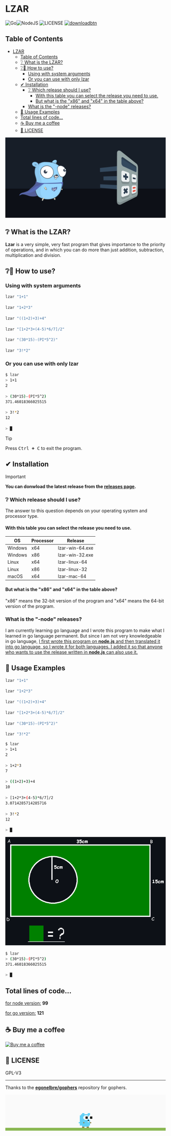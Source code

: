 # LZAR

![Go](https://img.shields.io/badge/GO-%2300ADD8.svg?style=for-the-badge&logo=go&logoColor=white)![NodeJS](https://img.shields.io/badge/Node.JS-%23378D3B.svg?style=for-the-badge&logo=node.js&logoColor=white) ![LICENSE](https://img.shields.io/static/v1?label=LICENSE&message=GPL-V3&style=for-the-badge) [<img alt="downloadbtn" src="https://dabuttonfactory.com/button.png?t=Download&f=Ubuntu-Bold&ts=30&tc=fff&hp=15&vp=15&c=6&bgt=unicolored&bgc=238636&bs=4&bc=37914a" width="77px">](https://github.com/sanalzio/lzar/releases)

## Table of Contents
- [LZAR](#lzar)
  - [Table of Contents](#table-of-contents)
  - [❔ What is the LZAR?](#-what-is-the-lzar)
  - [❔🔧 How to use?](#-how-to-use)
    - [Using with system arguments](#using-with-system-arguments)
    - [Or you can use with only lzar](#or-you-can-use-with-only-lzar)
  - [✔ Installation](#-installation)
    - [❔ Which release should I use?](#-which-release-should-i-use)
      - [With this table you can select the release you need to use.](#with-this-table-you-can-select-the-release-you-need-to-use)
      - [But what is the "x86" and "x64" in the table above?](#but-what-is-the-x86-and-x64-in-the-table-above)
    - [What is the "-node" releases?](#what-is-the--node-releases)
  - [🎨 Usage Examples](#-usage-examples)
  - [Total lines of code...](#total-lines-of-code)
  - [☕ Buy me a coffee](#-buy-me-a-coffee)
  - [📝 LICENSE](#-license)

![thumbnail](./resources/thumbnail.jpg)

## ❔ What is the LZAR?

**Lzar** is a very simple, very fast program that gives importance to the priority of operations, and in which you can do more than just addition, subtraction, multiplication and division.

## ❔🔧 How to use?
### Using with system arguments
```bash
lzar "1+1"

lzar "1+2*3"

lzar "((1+2)+3)+4"

lzar "[1+2*3+(4-5)*6/7]/2"

lzar "(30*15)-(PI*5^2)"

lzar "3!*2"
```

### Or you can use with only lzar
```bash
$ lzar
> 1+1
2

> (30*15)-(PI*5^2)
371.46018366025515

> 3!*2
12

> █
```

> [!TIP]
> Press <kbd><kbd>Ctrl</kbd> **+** <kbd>C</kbd></kbd> to exit the program.

## ✔ Installation
> [!IMPORTANT]
> **You can donwload the latest release from the [releases page](https://github.com/sanalzio/lzar/releases).**

### ❔ Which release should I use?
The answer to this question depends on your operating system and processor type.

#### With this table you can select the release you need to use.
| OS | Processor | Release |
| --- | --- | --- |
| Windows | x64 | lzar-win-64.exe |
| Windows | x86 | lzar-win-32.exe |
| Linux | x64 | lzar-linux-64 |
| Linux | x86 | lzar-linux-32 |
| macOS | x64 | lzar-mac-64 |

#### But what is the "x86" and "x64" in the table above?
"x86" means the 32-bit version of the program and "x64" means the 64-bit version of the program.

### What is the "-node" releases?
I am currently learning go language and I wrote this program to make what I learned in go language permanent. But since I am not very knowledgeable in go language, <ins>I first wrote this program on **node.js** and then translated it into go language, so I wrote it for both languages. I added it so that anyone who wants to use the release written in **node.js** can also use it.</ins>

## 🎨 Usage Examples
```bash
lzar "1+1"

lzar "1+2*3"

lzar "((1+2)+3)+4"

lzar "[1+2*3+(4-5)*6/7]/2"

lzar "(30*15)-(PI*5^2)"

lzar "3!*2"
```

```bash
$ lzar
> 1+1
2

> 1+2*3
7

> ((1+2)+3)+4
10

> [1+2*3+(4-5)*6/7]/2
3.0714285714285716

> 3!*2
12

> █
```

![zoru](./resources/senhayirdirlo.png)

```bash
$ lzar
> (30*15)-(PI*5^2)
371.46018366025515

> █
```

## Total lines of code...
<ins>for node version:</ins> **99**

<ins>for go version:</ins> **121**

## ☕ Buy me a coffee
<a href="https://www.buymeacoffee.com/sanalzio"><img src="https://cdn.buymeacoffee.com/buttons/v2/default-yellow.png" alt="Buy me a coffee" height="50px"></a>

## 📝 LICENSE
GPL-V3

---

Thanks to the [**egonelbre/gophers**](https://github.com/egonelbre/gophers) repository for gophers.

![demo](./resources/demo.gif)
